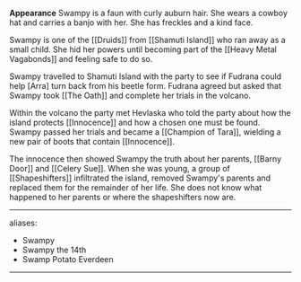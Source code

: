 **Appearance**
Swampy is a faun with curly auburn hair. She wears a cowboy hat and carries a banjo with her. She has freckles and a kind face. 

Swampy is one of the [[Druids]] from [[Shamuti Island]] who ran away as a small child. She hid her powers until becoming part of the [[Heavy Metal Vagabonds]] and feeling safe to do so. 

Swampy travelled to Shamuti Island with the party to see if Fudrana could help [Arra] turn back from his beetle form. Fudrana agreed but asked that Swampy took [[The Oath]] and complete her trials in the volcano.

Within the volcano the party met Hevlaska who told the party about how the island protects [[Innocence]] and how a chosen one must be found. Swampy passed her trials and became a [[Champion of Tara]], wielding a new pair of boots that contain [[Innocence]]. 

The innocence then showed Swampy the truth about her parents, [[Barny Door]] and [[Celery Sue]]. When she was young, a group of [[Shapeshifters]] infiltrated the island, removed Swampy's parents and replaced them for the remainder of her life. She does not know what happened to her parents or where the shapeshifters now are.

--- 
aliases: 
- Swampy
- Swampy the 14th
- Swamp Potato Everdeen
---